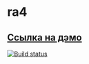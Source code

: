 # ra4

## [Ссылка на дэмо](https://sergexy.github.io/ra1-1/)

[![Build status](https://ci.appveyor.com/api/projects/status/vd9vugqq1yecme59?svg=true)](https://ci.appveyor.com/project/SergExy/ra4)
